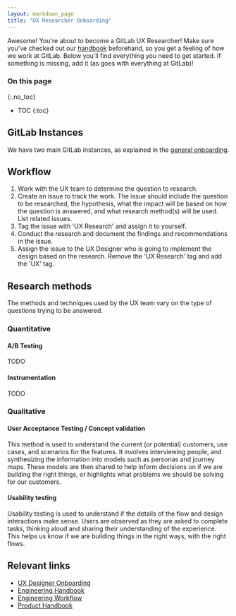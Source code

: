 ```yaml
---
layout: markdown_page
title: "UX Researcher Onboarding"
---
```


Awesome! You're about to become a GitLab UX Researcher!
Make sure you've checked out our [handbook](/handbook) beforehand, so you get a feeling
of how we work at GitLab. Below you'll find everything you need to get started.
If something is missing, add it (as goes with everything at GitLab)!

### On this page
{:.no_toc}

- TOC
{:toc}

## GitLab Instances

We have two main GitLab instances, as explained in the
[general onboarding](/handbook/general-onboarding#gitlab-instances).

## Workflow

1. Work with the UX team to determine the question to research.
2. Create an issue to track the work. The issue should include the question to be researched, the hypothesis, what the impact will be based on how the question is answered, and what research method(s) will be used. List related issues.
3. Tag the issue with 'UX Research' and assign it to yourself.
4. Conduct the research and document the findings and recommendations in the issue.
5. Assign the issue to the UX Designer who is going to implement the design based on the research. Remove the 'UX Research' tag and add the 'UX' tag.

## Research methods

The methods and techniques used by the UX team vary on the type of questions trying to be answered.

### Quantitative

#### A/B Testing
TODO

#### Instrumentation
TODO

### Qualitative

#### User Acceptance Testing / Concept validation
This method is used to understand the current (or potential) customers, use cases, and scenarios for the features. It involves interviewing people, and synthesizing the information into models such as personas and journey maps. These models are then shared to help inform decisions on if we are building the right things, or highlights what problems we should be solving for our customers.

#### Usability testing
Usability testing is used to understand if the details of the flow and design interactions make sense. Users are observed as they are asked to complete tasks, thinking aloud and sharing their understanding of the experience. This helps us know if we are building things in the right ways, with the right flows.

## Relevant links

- [UX Designer Onboarding](/handbook/uxdesigner-onboarding/)
- [Engineering Handbook](/handbook/engineering)
- [Engineering Workflow](/handbook/engineering/workflow)
- [Product Handbook](/handbook/product)
